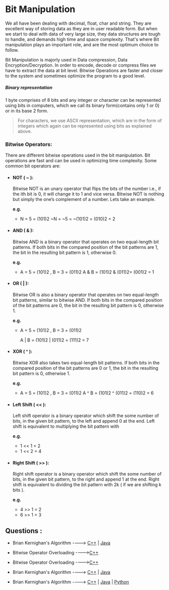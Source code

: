 # Bit Manipulation

We all have been dealing with decimal, float, char and string. They are excellent way of storing data as they are in user readable form. But when we start to deal with data of very large size, they data structures are tough to handle, and demands high time and space complexity. That's where Bit manipulation plays an important role, and are the most optimum choice to follow.

Bit Manipulation is majorly used in Data compression, Data Encryption/Decryption. In order to encode, decode or compress files we have to extract the data at bit level. Bitwise Operations are faster and closer to the system and sometimes optimize the program to a good level.

<h5> Binary representation </h5> 1 byte comprises of 8 bits and any integer or character can be represented using bits in computers, which we call its binary form(contains only 1 or 0) or in its base 2 form.

> For characters, we use ASCII representation, which are in the form of integers which again can be represented using bits as explained above.

### Bitwise Operators:

There are different bitwise operations used in the bit manipulation. Bit operations are fast and can be used in optimizing time complexity. Some common bit operators are:

- <h4> NOT ( ~ ):</h5> Bitwise NOT is an unary operator that flips the bits of the number i.e., if the ith bit is 0, it will change it to 1 and vice versa. Bitwise NOT is nothing but simply the one’s complement of a number. Lets take an example.

  **e.g.**

  - N = 5 = (101)2
    ~N = ~5 = ~(101)2 = (010)2 = 2

- <h4> AND ( & ):</h5> Bitwise AND is a binary operator that operates on two equal-length bit patterns. If both bits in the compared position of the bit patterns are 1, the bit in the resulting bit pattern is 1, otherwise 0.
    
    **e.g.**
    -   A = 5 = (101)2 , B = 3 = (011)2 
        A & B = (101)2 & (011)2= (001)2 = 1

- <h4> OR ( | ): </h5> Bitwise OR is also a binary operator that operates on two equal-length bit patterns, similar to bitwise AND. If both bits in the compared position of the bit patterns are 0, the bit in the resulting bit pattern is 0, otherwise 1.

  **e.g.**

  - A = 5 = (101)2 , B = 3 = (011)2

    A | B = (101)2 | (011)2 = (111)2 = 7

- <h4> XOR ( ^ ):</h4> Bitwise XOR also takes two equal-length bit patterns. If both bits in the compared position of the bit patterns are 0 or 1, the bit in the resulting bit pattern is 0, otherwise 1.

  **e.g.**

  - A = 5 = (101)2 , B = 3 = (011)2
    A ^ B = (101)2 ^ (011)2 = (110)2 = 6

- <h4>Left Shift ( << ):</h4> Left shift operator is a binary operator which shift the some number of bits, in the given bit pattern, to the left and append 0 at the end. Left shift is equivalent to multiplying the bit pattern with
    
    **e.g.**
    -   1 << 1 = 2
    -   1 << 2 = 4

- <h4>Right Shift ( >> ):</h4> Right shift operator is a binary operator which shift the some number of bits, in the given bit pattern, to the right and append 1 at the end. Right shift is equivalent to dividing the bit pattern with 2k ( if we are shifting k bits ).

  **e.g.**

  - 4 >> 1 = 2
  - 6 >> 1 = 3

## Questions :

- Brian Kernighan's Algorithm ----> [C++](/Code/C++/Brian_Kernighan.cpp) | [Java](/Code/Java/BrianKernighanAlgorithm.java)
- Bitwise Operator Overloading ---->[C++](/Code/C++/Bitwise_operator_overloading.cpp)

- Bitwise Operator Overloading ---->[C++](/Code/C++/Bitwise_operator_overloading.cpp)
- Brian Kernighan's Algorithm ----> [C++](/Code/C++/Brian_Kernighan.cpp) | [Java](/Code/Java/BrianKernighanAlgorithm.java)
- Brian Kernighan's Algorithm ----> [C++](/Code/C++/Brian_Kernighan.cpp) | [Java](/Code/Java/BrianKernighanAlgorithm.java) | [Python](/Code/Python/Brian_Kernighan's_Algorithm.py)
